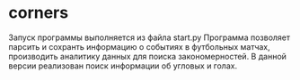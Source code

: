 # corners
Запуск программы выполняется из файла start.py
Программа позволяет парсить и сохранть информацию о событиях в футбольных матчах, производить аналитику данных для поиска закономерностей. В данной версии реализован поиск информации об угловых и голах.
